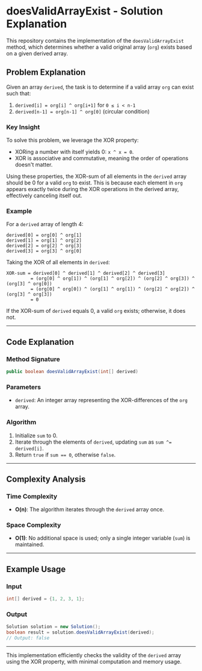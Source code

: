 # doesValidArrayExist - Solution Explanation

This repository contains the implementation of the `doesValidArrayExist` method, which determines whether a valid original array (`org`) exists based on a given derived array.

## Problem Explanation

Given an array `derived`, the task is to determine if a valid array `org` can exist such that:

1. `derived[i] = org[i] ^ org[i+1]` for `0 ≤ i < n-1`
2. `derived[n-1] = org[n-1] ^ org[0]` (circular condition)

### Key Insight

To solve this problem, we leverage the XOR property:

- XORing a number with itself yields 0: `x ^ x = 0`.
- XOR is associative and commutative, meaning the order of operations doesn't matter.

Using these properties, the XOR-sum of all elements in the `derived` array should be 0 for a valid `org` to exist. This is because each element in `org` appears exactly twice during the XOR operations in the derived array, effectively canceling itself out.

### Example

For a `derived` array of length 4:
```
derived[0] = org[0] ^ org[1]
derived[1] = org[1] ^ org[2]
derived[2] = org[2] ^ org[3]
derived[3] = org[3] ^ org[0]
```

Taking the XOR of all elements in `derived`:
```
XOR-sum = derived[0] ^ derived[1] ^ derived[2] ^ derived[3]
         = (org[0] ^ org[1]) ^ (org[1] ^ org[2]) ^ (org[2] ^ org[3]) ^ (org[3] ^ org[0])
         = (org[0] ^ org[0]) ^ (org[1] ^ org[1]) ^ (org[2] ^ org[2]) ^ (org[3] ^ org[3])
         = 0
```

If the XOR-sum of `derived` equals 0, a valid `org` exists; otherwise, it does not.

---

## Code Explanation

### Method Signature
```java
public boolean doesValidArrayExist(int[] derived)
```

### Parameters
- `derived`: An integer array representing the XOR-differences of the `org` array.

### Algorithm
1. Initialize `sum` to 0.
2. Iterate through the elements of `derived`, updating `sum` as `sum ^= derived[i]`.
3. Return `true` if `sum == 0`, otherwise `false`.

---

## Complexity Analysis

### Time Complexity
- **O(n)**: The algorithm iterates through the `derived` array once.

### Space Complexity
- **O(1)**: No additional space is used; only a single integer variable (`sum`) is maintained.

---

## Example Usage

### Input
```java
int[] derived = {1, 2, 3, 1};
```

### Output
```java
Solution solution = new Solution();
boolean result = solution.doesValidArrayExist(derived);
// Output: false
```

---

This implementation efficiently checks the validity of the `derived` array using the XOR property, with minimal computation and memory usage.